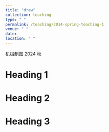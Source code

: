 ```yaml
---
title: "draw"
collection: teaching
type: " "
permalink: /teaching/2014-spring-teaching-1
venue: " "
date:  
location: " "
---
```


机械制图 2024 秋

Heading 1
======

Heading 2
======

Heading 3
======
